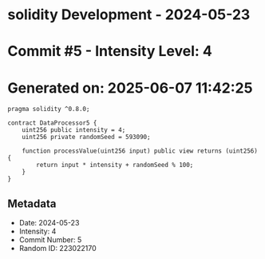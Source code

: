﻿# solidity Development - 2024-05-23
# Commit #5 - Intensity Level: 4
# Generated on: 2025-06-07 11:42:25
```solidity
pragma solidity ^0.8.0;

contract DataProcessor5 {
    uint256 public intensity = 4;
    uint256 private randomSeed = 593090;

    function processValue(uint256 input) public view returns (uint256) {
        return input * intensity + randomSeed % 100;
    }
}
```
## Metadata
- Date: 2024-05-23
- Intensity: 4
- Commit Number: 5
- Random ID: 223022170
